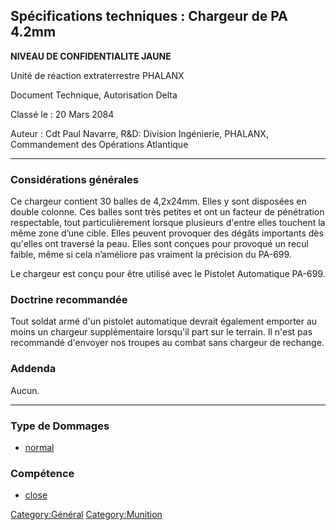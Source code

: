 ## Spécifications techniques : Chargeur de PA 4.2mm

**NIVEAU DE CONFIDENTIALITE JAUNE**

Unité de réaction extraterrestre PHALANX

Document Technique, Autorisation Delta

Classé le : 20 Mars 2084

Auteur : Cdt Paul Navarre, R&D: Division Ingénierie, PHALANX,
Commandement des Opérations Atlantique

------------------------------------------------------------------------

### Considérations générales

Ce chargeur contient 30 balles de 4,2x24mm. Elles y sont disposées en
double colonne. Ces balles sont très petites et ont un facteur de
pénétration respectable, tout particulièrement lorsque plusieurs d'entre
elles touchent la même zone d’une cible. Elles peuvent provoquer des
dégâts importants dès qu'elles ont traversé la peau. Elles sont conçues
pour provoqué un recul faible, même si cela n’améliore pas vraiment la
précision du PA-699.

Le chargeur est conçu pour être utilisé avec le Pistolet Automatique
PA-699.

### Doctrine recommandée

Tout soldat armé d'un pistolet automatique devrait également emporter au
moins un chargeur supplémentaire lorsqu'il part sur le terrain. Il n'est
pas recommandé d'envoyer nos troupes au combat sans chargeur de
rechange.

### Addenda

Aucun.

------------------------------------------------------------------------

### Type de Dommages

- [normal](Damage/normal "wikilink")

### Compétence

- [close](Skills/close "wikilink")

[Category:Général](Category:Général "wikilink")
[Category:Munition](Category:Munition "wikilink")